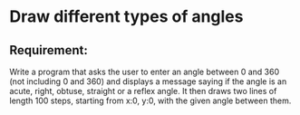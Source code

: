 # Draw different types of angles

## Requirement:

Write a program that asks the user to enter an angle between 0 and 360 (not including 0 and 360) and displays a message saying if the angle is an acute, right, obtuse, straight or a reflex angle. It then draws two lines of length 100 steps, starting from x:0, y:0, with the given angle between them.